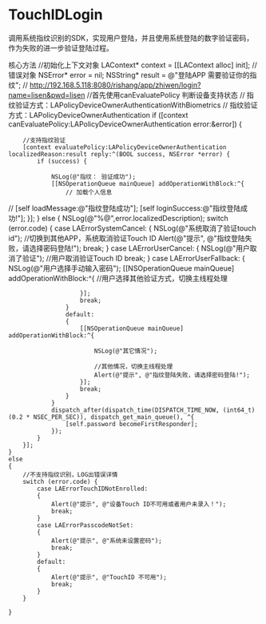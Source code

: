 # TouchIDLogin
调用系统指纹识别的SDK，实现用户登陆，并且使用系统登陆的数字验证密码，作为失败的进一步验证登陆过程。

核心方法
//初始化上下文对象
    LAContext* context = [[LAContext alloc] init];
    //错误对象
    NSError* error = nil;
    NSString* result = @"登陆APP 需要验证你的指纹";
    // http://192.168.5.118:8080/rishang/app/zhiwen/login?name=lisen&pwd=lisen
    //首先使用canEvaluatePolicy 判断设备支持状态
    // 指纹验证方式：LAPolicyDeviceOwnerAuthenticationWithBiometrics
    // 指纹验证方式：LAPolicyDeviceOwnerAuthentication
    if ([context canEvaluatePolicy:LAPolicyDeviceOwnerAuthentication error:&error]) {
        
        //支持指纹验证
        [context evaluatePolicy:LAPolicyDeviceOwnerAuthentication localizedReason:result reply:^(BOOL success, NSError *error) {
            if (success) {
                
                NSLog(@"指纹： 验证成功");
                [[NSOperationQueue mainQueue] addOperationWithBlock:^{
                    // 加载个人信息
//                    [self loadMessage:@"指纹登陆成功"];
                    [self loginSuccess:@"指纹登陆成功!"];
                }];
            }
            else
            {
                NSLog(@"%@",error.localizedDescription);
                switch (error.code) {
                    case LAErrorSystemCancel:
                    {
                        NSLog(@"系统取消了验证touch id");
                        //切换到其他APP，系统取消验证Touch ID
                        Alert(@"提示", @"指纹登陆失败，请选择密码登陆!");
                        break;
                    }
                    case LAErrorUserCancel:
                    {
                        NSLog(@"用户取消了验证");
                        //用户取消验证Touch ID
                        break;
                    }
                    case LAErrorUserFallback:
                    {
                        NSLog(@"用户选择手动输入密码");
                        [[NSOperationQueue mainQueue] addOperationWithBlock:^{
                            //用户选择其他验证方式，切换主线程处理
                            
                        }];
                        break;
                    }
                    default:
                    {
                        [[NSOperationQueue mainQueue] addOperationWithBlock:^{
                            
                            NSLog(@"其它情况");
                            
                            //其他情况，切换主线程处理
                            Alert(@"提示", @"指纹登陆失败，请选择密码登陆!");
                        }];
                        break;
                    }
                }
                dispatch_after(dispatch_time(DISPATCH_TIME_NOW, (int64_t)(0.2 * NSEC_PER_SEC)), dispatch_get_main_queue(), ^{
                    [self.password becomeFirstResponder];
                });
            }
        }];
    }
    else
    {
        //不支持指纹识别，LOG出错误详情
        switch (error.code) {
            case LAErrorTouchIDNotEnrolled:
            {
                Alert(@"提示", @"设备Touch ID不可用或者用户未录入！");
                break;
            }
            case LAErrorPasscodeNotSet:
            {
                Alert(@"提示", @"系统未设置密码");
                break;
            }
            default:
            {
                Alert(@"提示", @"TouchID 不可用");
                break;
            }
        }
        
    }
